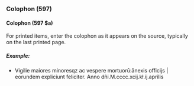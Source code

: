 ### Colophon (597)

#### Colophon (597 $a)
For printed items, enter the colophon as it appears on the source, typically on the last printed page.

##### Example:

- Vigilie maiores minoresqz ac vespere mortuorū:ānexis officijs | eorundem expliciunt feliciter. Anno
  dñi.M.cccc.xcij.kł.ij.aprilis
